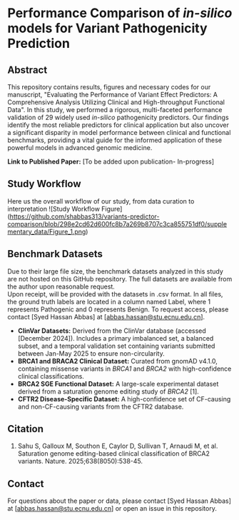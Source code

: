 # Performance Comparison of *in-silico* models for Variant Pathogenicity Prediction
## Abstract 
This repository contains results, figures and necessary codes for our manuscript, "Evaluating the Performance of Variant Effect Predictors: A Comprehensive Analysis Utilizing Clinical and High-throughput Functional Data". In this study, we performed a rigorous, multi-faceted performance validation of 29 widely used *in-silico* pathogenicity predictors. Our findings identify the most reliable predictors for clinical application but also uncover a significant disparity in model performance between clinical and functional benchmarks, providing a vital guide for the informed application of these powerful models in advanced genomic medicine. 

**Link to Published Paper:** [To be added upon publication- In-progress]

## Study Workflow
Here us the overall workflow of our study, from data curation to interpretation 
![Study Workflow Figure] (https://github.com/shabbas313/variants-predictor-comparison/blob/298e2cd62d600fc8b7a269b8707c3ca855751df0/supplementary_data/Figure_1.png) 

## Benchmark Datasets 
Due to their large file size, the benchmark datasets analyzed in this study are not hosted on this GitHub repository. The full datasets are available from the author upon reasonable request.  
Upon receipt, will be provided with the datasets in .csv format. In all files, the ground truth labels are located in a column named Label, where 1 represents Pathogenic and 0 represents Benign. 
To request access, please contact [Syed Hassan Abbas] at [abbas.hassan@stu.ecnu.edu.cn].

- **ClinVar Datasets:** Derived from the ClinVar database (accessed [December 2024]). Includes a primary imbalanced set, a balanced subset, and a temporal validation set containing variants submitted between Jan-May 2025 to ensure non-circularity.
- **BRCA1 and BRACA2 Clinical Dataset:** Curated from gnomAD v4.1.0, containing missense variants in *BRCA1* and *BRCA2* with high-confidence clinical classifications.
- **BRCA2 SGE Functional Dataset:** A large-scale experimental dataset derived from a saturation genome editing study of *BRCA2* [1].
- **CFTR2 Disease-Specific Dataset:** A high-confidence set of CF-causing and non-CF-causing variants from the CFTR2 database.

## Citation 
1. Sahu S, Galloux M, Southon E, Caylor D, Sullivan T, Arnaudi M, et al. Saturation genome editing-based clinical classification of BRCA2 variants. Nature. 2025;638(8050):538-45.

## Contact 
For questions about the paper or data, please contact [Syed Hassan Abbas] at [abbas.hassan@stu.ecnu.edu.cn] or open an issue in this repository.
